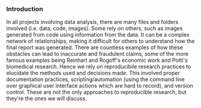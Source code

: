 ### Introduction

In all projects involving data analysis, there are many files and folders involved 
(i.e. data, code, images). Some rely on others, such as images generated from code
using information from the data. It can be a complex network of relationships, making
it difficult for others to understand how the final report was generated. There are 
countless examples of how these obstacles can lead to inaccurate and fraudulent claims,
some of the more famous examples being Reinhart and Rogoff's economic work and Potti's 
biomedical research. Hence we rely on reproducibile research practices to elucidate the
methods used and decisions made. This involved proper documentation practices, 
scripting/automation (using the command line over graphical user interface actions
which are hard to record), and version control. These are not the only approaches to 
reproducible research, but they're the ones we will discuss. 